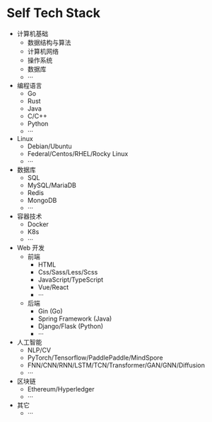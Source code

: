 # Self Tech Stack

- 计算机基础
  - 数据结构与算法
  - 计算机网络
  - 操作系统
  - 数据库
  - ···
- 编程语言
  - Go
  - Rust
  - Java
  - C/C++
  - Python
  - ···
- Linux
  - Debian/Ubuntu
  - Federal/Centos/RHEL/Rocky Linux
  - ···
- 数据库
    - SQL
    - MySQL/MariaDB
    - Redis
    - MongoDB
    - ···
- 容器技术
  - Docker
  - K8s
  - ···
- Web 开发
  - 前端
    - HTML
    - Css/Sass/Less/Scss
    - JavaScript/TypeScript
    - Vue/React
    - ···
  - 后端
    - Gin (Go)
    - Spring Framework (Java)
    - Django/Flask (Python)
    - ···
- 人工智能
  - NLP/CV
  - PyTorch/Tensorflow/PaddlePaddle/MindSpore
  - FNN/CNN/RNN/LSTM/TCN/Transformer/GAN/GNN/Diffusion
  - ···
- 区块链
  - Ethereum/Hyperledger
  - ···
- 其它
    - ···
